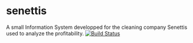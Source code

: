 # senettis
A small Information System developped for the cleaning company Senettis used to analyze the profitability.
[![Build Status](https://travis-ci.org/StanislasTran/senettis.svg?branch=master)](https://travis-ci.org/StanislasTran/senettis)
